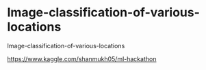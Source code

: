 # Image-classification-of-various-locations
Image-classification-of-various-locations

https://www.kaggle.com/shanmukh05/ml-hackathon
